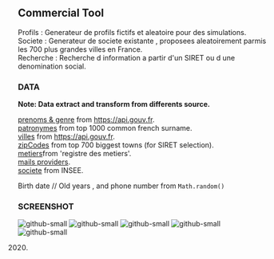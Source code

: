 ## Commercial Tool
  Profils : Generateur de profils fictifs et aleatoire pour des simulations.  
  Societe : Generateur de societe existante , proposees aleatoirement parmis les 700 plus grandes villes en France.  
  Recherche : Recherche d information a partir d'un SIRET ou d une denomination social.  

### DATA

**Note: Data extract and transform from differents source.**

  [prenoms & genre](https://github.com/Roiseuxquentin/randomSocietyAndProfil/blob/master/src/data/humains.json) from https://api.gouv.fr.  
  [patronymes](https://github.com/Roiseuxquentin/randomSocietyAndProfil/blob/master/src/data/noms.json) from top 1000 common french surname.  
  [villes](https://github.com/Roiseuxquentin/randomSocietyAndProfil/blob/master/src/data/villes.json) from https://api.gouv.fr.  
  [zipCodes](https://github.com/Roiseuxquentin/randomSocietyAndProfil/blob/master/src/data/zipCity.json) from top 700 biggest towns (for SIRET selection).  
  [metiers](https://github.com/Roiseuxquentin/randomSocietyAndProfil/blob/master/src/data/metiers.json)from 'registre des metiers'.  
  [mails providers](https://github.com/Roiseuxquentin/randomSocietyAndProfil/blob/master/src/data/mails.json).  
  [societe](https://entreprise.data.gouv.fr/) from INSEE.  
  
  Birth date // Old years , and phone number from `Math.random()`  

### SCREENSHOT

![github-small](https://github.com/Roiseuxquentin/randomSocietyAndProfil/blob/master/demoScreen/demo4.png)
![github-small](https://github.com/Roiseuxquentin/randomSocietyAndProfil/blob/master/demoScreen/demo6.png)
![github-small](https://github.com/Roiseuxquentin/randomSocietyAndProfil/blob/master/demoScreen/demo0.png)
![github-small](https://github.com/Roiseuxquentin/randomSocietyAndProfil/blob/master/demoScreen/demo2.png)
![github-small](https://github.com/Roiseuxquentin/randomSocietyAndProfil/blob/master/demoScreen/demo3.png)

2020.
